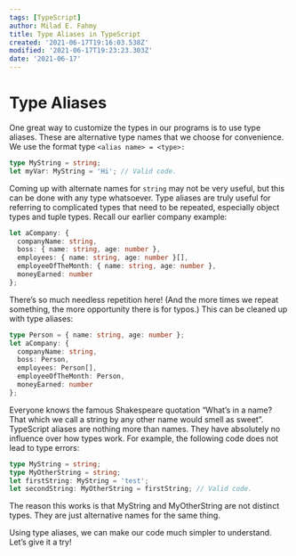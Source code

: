 ```yaml
---
tags: [TypeScript]
author: Milad E. Fahmy
title: Type Aliases in TypeScript
created: '2021-06-17T19:16:03.538Z'
modified: '2021-06-17T19:23:23.303Z'
date: '2021-06-17'
---
```


# Type Aliases

One great way to customize the types in our programs is to use type aliases. These are alternative type names that we choose for convenience. We use the format type ` <alias name> = <type>: `

```ts
type MyString = string;
let myVar: MyString = 'Hi'; // Valid code.
```

Coming up with alternate names for `string` may not be very useful, but this can be done with any type whatsoever. Type aliases are truly useful for referring to complicated types that need to be repeated, especially object types and tuple types. Recall our earlier company example:

```ts
let aCompany: { 
  companyName: string, 
  boss: { name: string, age: number }, 
  employees: { name: string, age: number }[], 
  employeeOfTheMonth: { name: string, age: number },  
  moneyEarned: number
};
```

There’s so much needless repetition here! (And the more times we repeat something, the more opportunity there is for typos.) This can be cleaned up with type aliases:

```ts
type Person = { name: string, age: number };
let aCompany: {
  companyName: string, 
  boss: Person, 
  employees: Person[], 
  employeeOfTheMonth: Person,  
  moneyEarned: number
};
```

Everyone knows the famous Shakespeare quotation “What’s in a name? That which we call a string by any other name would smell as sweet”. TypeScript aliases are nothing more than names. They have absolutely no influence over how types work. For example, the following code does not lead to type errors:

```ts
type MyString = string; 
type MyOtherString = string;
let firstString: MyString = 'test';
let secondString: MyOtherString = firstString; // Valid code.
```
The reason this works is that MyString and MyOtherString are not distinct types. They are just alternative names for the same thing.

Using type aliases, we can make our code much simpler to understand. Let’s give it a try!

